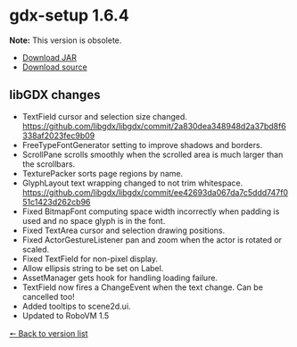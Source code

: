 # gdx-setup 1.6.4

**Note:** This version is obsolete.

* [Download JAR](https://github.com/JavaCakeGames/gdx-setup-archive/raw/main/gdx-setup_1.6.4.jar)
* [Download source](https://github.com/JavaCakeGames/gdx-setup-archive/raw/main/sources/gdx-setup_1.6.4.zip)

## libGDX changes

- TextField cursor and selection size changed. <https://github.com/libgdx/libgdx/commit/2a830dea348948d2a37bd8f6338af2023fec9b09>
- FreeTypeFontGenerator setting to improve shadows and borders.
- ScrollPane scrolls smoothly when the scrolled area is much larger than the scrollbars.
- TexturePacker sorts page regions by name.
- GlyphLayout text wrapping changed to not trim whitespace. <https://github.com/libgdx/libgdx/commit/ee42693da067da7c5ddd747f051c1423d262cb96>
- Fixed BitmapFont computing space width incorrectly when padding is used and no space glyph is in the font.
- Fixed TextArea cursor and selection drawing positions.
- Fixed ActorGestureListener pan and zoom when the actor is rotated or scaled.
- Fixed TextField for non-pixel display.
- Allow ellipsis string to be set on Label.
- AssetManager gets hook for handling loading failure.
- TextField now fires a ChangeEvent when the text change. Can be cancelled too!
- Added tooltips to scene2d.ui.
- Updated to RoboVM 1.5

[🠔 Back to version list](https://javacakegames.github.io/gdx-setup-archive/)
